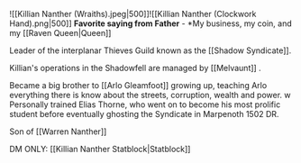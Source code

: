 ![[Killian Nanther (Wraiths).jpeg|500]]![[Killian Nanther (Clockwork Hand).png|500]]
**Favorite saying from Father** - *My business, my coin, and my [[Raven Queen|Queen]]

Leader of the interplanar Thieves Guild known as the [[Shadow Syndicate]].

Killian's operations in the Shadowfell are managed by  [[Melvaunt]] . 

Became a big brother to [[Arlo Gleamfoot]] growing up, teaching Arlo everything there is know about the streets, corruption, wealth and power.
w
Personally trained Elias Thorne, who went on to become his most prolific student before eventually ghosting the Syndicate in Marpenoth 1502 DR.

Son of [[Warren Nanther]]

DM ONLY: [[Killian Nanther Statblock|Statblock]]
